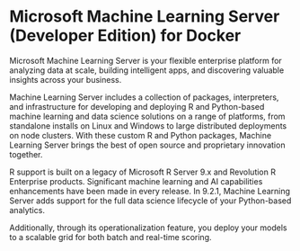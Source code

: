 # Microsoft Machine Learning Server (Developer Edition) for Docker

Microsoft Machine Learning Server is your flexible enterprise platform for analyzing data at scale, building intelligent apps, and discovering valuable insights across your business.

Machine Learning Server includes a collection of packages, interpreters, and infrastructure for developing and deploying R and Python-based machine learning and data science solutions on a range of platforms, from standalone installs on Linux and Windows to large distributed deployments on node clusters. With these custom R and Python packages, Machine Learning Server brings the best of open source and proprietary innovation together.

R support is built on a legacy of Microsoft R Server 9.x and Revolution R Enterprise products. Significant machine learning and AI capabilities enhancements have been made in every release. In 9.2.1, Machine Learning Server adds support for the full data science lifecycle of your Python-based analytics.

Additionally, through its operationalization feature, you deploy your models to a scalable grid for both batch and real-time scoring.
